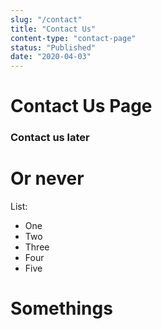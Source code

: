 ```yaml
---
slug: "/contact"
title: "Contact Us"
content-type: "contact-page"
status: "Published"
date: "2020-04-03"
---
```


# Contact Us Page

### Contact us later

# Or never

List:
- One
- Two
- Three
- Four
- Five

# Somethings
